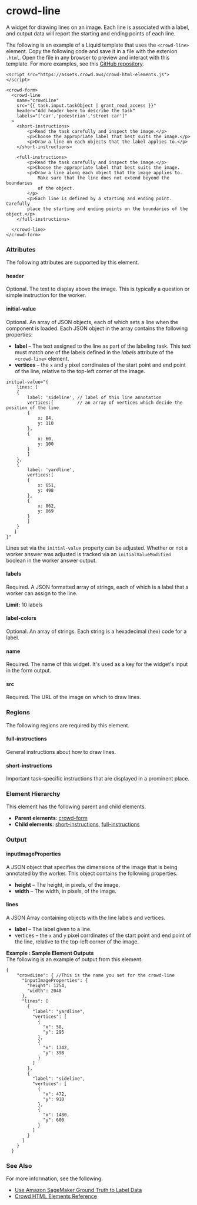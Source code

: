 # crowd\-line<a name="sms-ui-template-crowd-line"></a>

A widget for drawing lines on an image\. Each line is associated with a label, and output data will report the starting and ending points of each line\. 

The following is an example of a Liquid template that uses the `<crowd-line>` element\. Copy the following code and save it in a file with the extenion `.html`\. Open the file in any browser to preview and interact with this template\. For more examples, see this [GitHub repository](https://github.com/aws-samples/amazon-sagemaker-ground-truth-task-uis/tree/master/images)\. 

```
<script src="https://assets.crowd.aws/crowd-html-elements.js"></script>

<crowd-form>
  <crowd-line
    name="crowdLine"
    src="{{ task.input.taskObject | grant_read_access }}"
    header="Add header here to describe the task"
    labels="['car','pedestrian','street car']"
  >
    <short-instructions>
        <p>Read the task carefully and inspect the image.</p>
        <p>Choose the appropriate label that best suits the image.</p>
        <p>Draw a line on each objects that the label applies to.</p>
    </short-instructions>

    <full-instructions>
        <p>Read the task carefully and inspect the image.</p>
        <p>Choose the appropriate label that best suits the image. 
        <p>Draw a line along each object that the image applies to.
            Make sure that the line does not extend beyond the boundaries
            of the object.
        </p>
        <p>Each line is defined by a starting and ending point. Carefully
        place the starting and ending points on the boundaries of the object.</p>
    </full-instructions>
    
  </crowd-line>
</crowd-form>
```

### Attributes<a name="line-attributes"></a>

The following attributes are supported by this element\.

#### header<a name="line-attributes-header"></a>

Optional\. The text to display above the image\. This is typically a question or simple instruction for the worker\.

#### initial\-value<a name="line-attributes-initialValue"></a>

Optional\. An array of JSON objects, each of which sets a line when the component is loaded\. Each JSON object in the array contains the following properties:
+ **label** – The text assigned to the line as part of the labeling task\. This text must match one of the labels defined in the *labels* attribute of the `<crowd-line>` element\.
+ **vertices** – the `x` and `y` pixel corrdinates of the start point and end point of the line, relative to the top\-left corner of the image\.

```
initial-value="{
    lines: [
    {
        label: 'sideline', // label of this line annotation
        vertices:[         // an array of vertices which decide the position of the line
        {
            x: 84,
            y: 110
        },
        {
            x: 60,
            y: 100
        }
        ]
    },
    {
        label: 'yardline',
        vertices:[       
        {
            x: 651,
            y: 498
        },
        {
            x: 862,
            y: 869
        }
        ]
    }
   ]
}"
```

Lines set via the `initial-value` property can be adjusted\. Whether or not a worker answer was adjusted is tracked via an `initialValueModified` boolean in the worker answer output\.

#### labels<a name="line-attributes-labels"></a>

Required\. A JSON formatted array of strings, each of which is a label that a worker can assign to the line\. 

**Limit:** 10 labels

#### label\-colors<a name="line-attributes-label-colors"></a>

Optional\. An array of strings\. Each string is a hexadecimal \(hex\) code for a label\.

#### name<a name="line-attributes-name"></a>

Required\. The name of this widget\. It's used as a key for the widget's input in the form output\.

#### src<a name="line-attributes-src"></a>

Required\. The URL of the image on which to draw lines\. 

### Regions<a name="line-regions"></a>

The following regions are required by this element\.

#### full\-instructions<a name="line-regions-full-instructions"></a>

General instructions about how to draw lines\. 

#### short\-instructions<a name="line-regions-short-instructions"></a>

Important task\-specific instructions that are displayed in a prominent place\.

### Element Hierarchy<a name="line-element-hierarchy"></a>

This element has the following parent and child elements\.
+ **Parent elements**: [crowd\-form](sms-ui-template-crowd-form.md)
+ **Child elements**: [short\-instructions](#line-regions-short-instructions), [full\-instructions](#line-regions-full-instructions)

### Output<a name="line-output"></a>

#### inputImageProperties<a name="line-output-inputImageProperties"></a>

A JSON object that specifies the dimensions of the image that is being annotated by the worker\. This object contains the following properties\.
+ **height** – The height, in pixels, of the image\.
+ **width** – The width, in pixels, of the image\.

#### lines<a name="line-output-labelMappings"></a>

A JSON Array containing objects with the line labels and vertices\.
+ **label** – The label given to a line\.
+ vertices – the `x` and `y` pixel corrdinates of the start point and end point of the line, relative to the top\-left corner of the image\.

**Example : Sample Element Outputs**  
The following is an example of output from this element\.

```
{
    "crowdLine": { //This is the name you set for the crowd-line
      "inputImageProperties": {
        "height": 1254,
        "width": 2048
      },
      "lines": [
        {
          "label": "yardline",
          "vertices": [ 
            {
              "x": 58,
              "y": 295
            },
            {
              "x": 1342,
              "y": 398
            }
          ]
        },
        {
          "label": "sideline",
          "vertices": [
            {
              "x": 472,
              "y": 910
            },
            {
              "x": 1480,
              "y": 600
            }
          ]
        }
      ]
    }
  }
```

### See Also<a name="line-see-also"></a>

For more information, see the following\.
+ [Use Amazon SageMaker Ground Truth to Label Data](sms.md)
+ [Crowd HTML Elements Reference](sms-ui-template-reference.md)